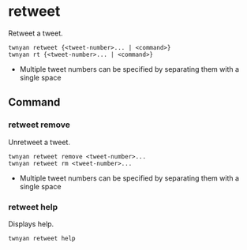 # retweet

Retweet a tweet.

```
twnyan retweet {<tweet-number>... | <command>}
twnyan rt {<tweet-number>... | <command>}
```

- Multiple tweet numbers can be specified by separating them with a single space

## Command

### retweet remove

Unretweet a tweet.

```
twnyan retweet remove <tweet-number>...
twnyan retweet rm <tweet-number>...
```

- Multiple tweet numbers can be specified by separating them with a single space

### retweet help

Displays help.

```
twnyan retweet help
```
